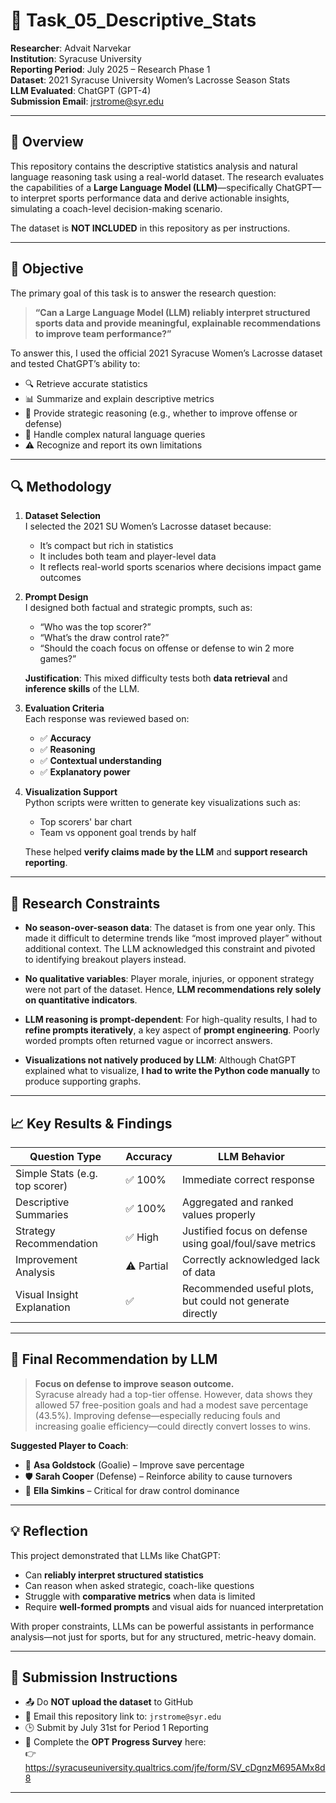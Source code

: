 # 🧪 Task_05_Descriptive_Stats

**Researcher**: Advait Narvekar  
**Institution**: Syracuse University  
**Reporting Period**: July 2025 – Research Phase 1  
**Dataset**: 2021 Syracuse University Women’s Lacrosse Season Stats  
**LLM Evaluated**: ChatGPT (GPT-4)  
**Submission Email**: jrstrome@syr.edu  

---

## 📘 Overview

This repository contains the descriptive statistics analysis and natural language reasoning task using a real-world dataset. The research evaluates the capabilities of a **Large Language Model (LLM)**—specifically ChatGPT—to interpret sports performance data and derive actionable insights, simulating a coach-level decision-making scenario.

The dataset is **NOT INCLUDED** in this repository as per instructions.

---

## 🎯 Objective

The primary goal of this task is to answer the research question:

> **“Can a Large Language Model (LLM) reliably interpret structured sports data and provide meaningful, explainable recommendations to improve team performance?”**

To answer this, I used the official 2021 Syracuse Women’s Lacrosse dataset and tested ChatGPT’s ability to:
- 🔍 Retrieve accurate statistics
- 📊 Summarize and explain descriptive metrics
- 🧠 Provide strategic reasoning (e.g., whether to improve offense or defense)
- 💬 Handle complex natural language queries
- ⚠ Recognize and report its own limitations

---

## 🔍 Methodology

1. **Dataset Selection**  
   I selected the 2021 SU Women’s Lacrosse dataset because:
   - It’s compact but rich in statistics  
   - It includes both team and player-level data  
   - It reflects real-world sports scenarios where decisions impact game outcomes  

2. **Prompt Design**  
   I designed both factual and strategic prompts, such as:
   - “Who was the top scorer?”
   - “What’s the draw control rate?”
   - “Should the coach focus on offense or defense to win 2 more games?”

   **Justification**: This mixed difficulty tests both **data retrieval** and **inference skills** of the LLM.

3. **Evaluation Criteria**  
   Each response was reviewed based on:
   - ✅ **Accuracy**  
   - ✅ **Reasoning**  
   - ✅ **Contextual understanding**  
   - ✅ **Explanatory power**  

4. **Visualization Support**  
   Python scripts were written to generate key visualizations such as:
   - Top scorers' bar chart
   - Team vs opponent goal trends by half

   These helped **verify claims made by the LLM** and **support research reporting**.

---

## 🔎 Research Constraints

- **No season-over-season data**: The dataset is from one year only. This made it difficult to determine trends like “most improved player” without additional context. The LLM acknowledged this constraint and pivoted to identifying breakout players instead.
  
- **No qualitative variables**: Player morale, injuries, or opponent strategy were not part of the dataset. Hence, **LLM recommendations rely solely on quantitative indicators**.

- **LLM reasoning is prompt-dependent**: For high-quality results, I had to **refine prompts iteratively**, a key aspect of **prompt engineering**. Poorly worded prompts often returned vague or incorrect answers.

- **Visualizations not natively produced by LLM**: Although ChatGPT explained what to visualize, **I had to write the Python code manually** to produce supporting graphs.

---

## 📈 Key Results & Findings

| Question Type                | Accuracy | LLM Behavior |
|-----------------------------|----------|--------------|
| Simple Stats (e.g. top scorer) | ✅ 100%  | Immediate correct response |
| Descriptive Summaries       | ✅ 100%  | Aggregated and ranked values properly |
| Strategy Recommendation     | ✅ High  | Justified focus on defense using goal/foul/save metrics |
| Improvement Analysis        | ⚠ Partial | Correctly acknowledged lack of data |
| Visual Insight Explanation  | ✅       | Recommended useful plots, but could not generate directly |

---

## 🧠 Final Recommendation by LLM

> **Focus on defense to improve season outcome.**  
> Syracuse already had a top-tier offense. However, data shows they allowed 57 free-position goals and had a modest save percentage (43.5%). Improving defense—especially reducing fouls and increasing goalie efficiency—could directly convert losses to wins.

**Suggested Player to Coach**:  
- 🧤 **Asa Goldstock** (Goalie) – Improve save percentage  
- 🛡️ **Sarah Cooper** (Defense) – Reinforce ability to cause turnovers  
- 🔁 **Ella Simkins** – Critical for draw control dominance

---

## 💡 Reflection

This project demonstrated that LLMs like ChatGPT:
- Can **reliably interpret structured statistics**  
- Can reason when asked strategic, coach-like questions  
- Struggle with **comparative metrics** when data is limited  
- Require **well-formed prompts** and visual aids for nuanced interpretation  

With proper constraints, LLMs can be powerful assistants in performance analysis—not just for sports, but for any structured, metric-heavy domain.

---

## 📨 Submission Instructions

- 📤 Do **NOT upload the dataset** to GitHub  
- 📧 Email this repository link to: `jrstrome@syr.edu`  
- 🕒 Submit by July 31st for Period 1 Reporting  
- 🧾 Complete the **OPT Progress Survey** here:  
  👉 https://syracuseuniversity.qualtrics.com/jfe/form/SV_cDgnzM695AMx8d8

---